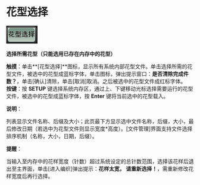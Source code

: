 # 花型选择

![](../.gitbook/assets/b3%20%281%29.PNG)

**选择所需花型（只能选用已存在内存中的花型）**

**触摸**：单击**\[花型选择\]**图标，显示所有系统内部花型文件。单击选择所需的花型文件，被选中的花型成蓝标字体，单击图标，弹出提示窗口：**是否清除完成件数？**，单击\[确认\]清除，单击\[取消\]取消。之后被选中的花型文件成红标字体。  
**按键**：按 **SETUP** 键选择系统内存区，通过上、下键移动光标选择需要运行的花型文件，被选中的花型成蓝标字体，按 **Enter** 键将当前选中的花型载入。

**说明**：

列表显示文件名称、后缀及大小；此页最下方显示选中文件名称，后缀，大小，最后修改日期（若选中为花型文件则显示宽度\*高度）。\[文件管理\]界面支持文件选择排序机制（名称，大小，日期，后缀）。

**提醒**：

当输入至内存中的花样宽度（针数）超过系统设定的总针数范围，选择该花样后退出至主界面，单击\[进入编织\]弹出提示：**花样太宽， 请重新选择！**，需重新修改花样宽度后再行选择。

